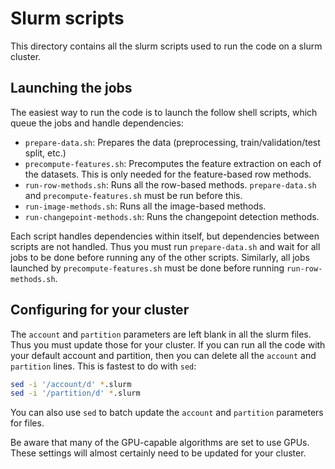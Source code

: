 # Slurm scripts
This directory contains all the slurm scripts used to run the code on a slurm cluster.

## Launching the jobs
The easiest way to run the code is to launch the follow shell scripts, which queue the jobs and handle dependencies:

- `prepare-data.sh`: Prepares the data (preprocessing, train/validation/test split, etc.)
- `precompute-features.sh`: Precomputes the feature extraction on each of the datasets. This is only needed for the feature-based row methods.
- `run-row-methods.sh`: Runs all the row-based methods. `prepare-data.sh` and `precompute-features.sh` must be run before this.
- `run-image-methods.sh`: Runs all the image-based methods.
- `run-changepoint-methods.sh`: Runs the changepoint detection methods.

Each script handles dependencies within itself, but dependencies between scripts are not handled. Thus you must run `prepare-data.sh` and wait for all jobs to be done before running any of the other scripts. Similarly, all jobs launched by `precompute-features.sh` must be done before running `run-row-methods.sh`.

## Configuring for your cluster
The `account` and `partition` parameters are left blank in all the slurm files. Thus you must update those for your cluster. If you can run all the code with your default account and partition, then you can delete all the `account` and `partition` lines. This is fastest to do with `sed`:
```bash
sed -i '/account/d' *.slurm
sed -i '/partition/d' *.slurm
```

You can also use `sed` to batch update the `account` and `partition` parameters for files.

Be aware that many of the GPU-capable algorithms are set to use GPUs. These settings will almost certainly need to be updated for your cluster.